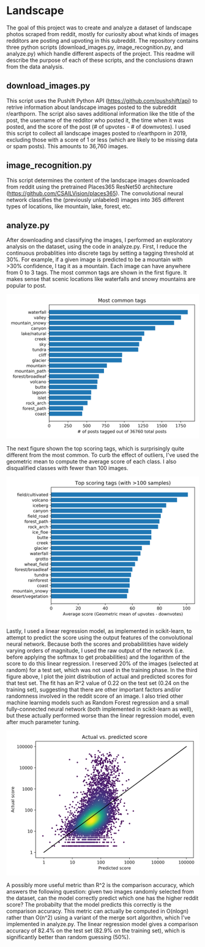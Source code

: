 # Landscape
The goal of this project was to create and analyze a dataset of landscape photos scraped from reddit, mostly for curiosity about what kinds of images redditors are posting and upvoting in this subreddit.
The repository contains three python scripts (download_images.py, image_recognition.py, and analyze.py) which handle different aspects of the project. This readme will describe the purpose of each of these scripts, and the conclusions drawn from the data analysis.

## download_images.py
This script uses the Pushift Python API (https://github.com/pushshift/api) to retrive information about landscape images posted to the subreddit r/earthporn.
The script also saves additional information like the title of the post, the username of the redditor who posted it, the time when it was posted, and the score of the post (# of upvotes - # of downvotes).
I used this script to collect all landscape images posted to r/earthporn in 2019, excluding those with a score of 1 or less (which are likely to be missing data or spam posts).
This amounts to 36,760 images.

## image_recognition.py
This script determines the content of the landscape images downloaded from reddit using the pretrained Places365 ResNet50 architecture (https://github.com/CSAILVision/places365).
The convolutional neural network classifies the (previously unlabeled) images into 365 different types of locations, like mountain, lake, forest, etc.

## analyze.py
After downloading and classifying the images, I performed an exploratory analysis on the dataset, using the code in analyze.py.
First, I reduce the continuous probablities into discrete tags by setting a tagging threshold at 30%.
For example, if a given image is predicted to be a mountain with >30% confidence, I tag it as a mountain.
Each image can have anywhere from 0 to 3 tags.
The most common tags are shown in the first figure.
It makes sense that scenic locations like waterfalls and snowy mountains are popular to post.

![common_tags.png](https://github.com/tennessejoyce/Landscape/blob/master/common_tags.png)

The next figure shown the top scoring tags, which is surprisingly quite different from the most common.
To curb the effect of outliers, I've used the geometric mean to compute the average score of each class.
I also disqualified classes with fewer than 100 images. 

![top_scoring_tags.png](https://github.com/tennessejoyce/Landscape/blob/master/top_scoring_tags.png)

Lastly, I used a linear regression model, as implemented in scikit-learn, to attempt to predict the score using the output features of the convolutional neural network.
Because both the scores and probabilitities have widely varying orders of magnitude, I used the raw output of the network (i.e. before applying the softmax to get probabilities) and the logarithm of the score to do this linear regression.
I reserved 20% of the images (selected at random) for a test set, which was not used in the training phase.
In the third figure above, I plot the joint distribution of actual and predicted scores for that test set.
The fit has an R^2 value of 0.22 on the test set (0.24 on the training set), suggesting that there are other important factors and/or randomness involved in the reddit score of an image.
I also tried other machine learning models such as Random Forest regression and a small fully-connected neural network (both implemented in scikit-learn as well), but these actually performed worse than the linear regression model, even after much parameter tuning.

![actual_vs_predicted.png](https://github.com/tennessejoyce/Landscape/blob/master/actual_vs_predicted.png)

A possibly more useful metric than R^2 is the comparison accuracy, which answers the following question: given two images randomly selected from the dataset, can the model correctly predict which one has the higher reddit score?
The probabilty that the model predicts this correctly is the comparison accuracy.
This metric can actually be computed in O(nlogn) rather than O(n^2) using a variant of the merge sort algorithm, which I've implemented in analyze.py.
The linear regression model gives a comparison accuracy of 82.4% on the test set (82.9% on the training set), which is significantly better than random guessing (50%).


